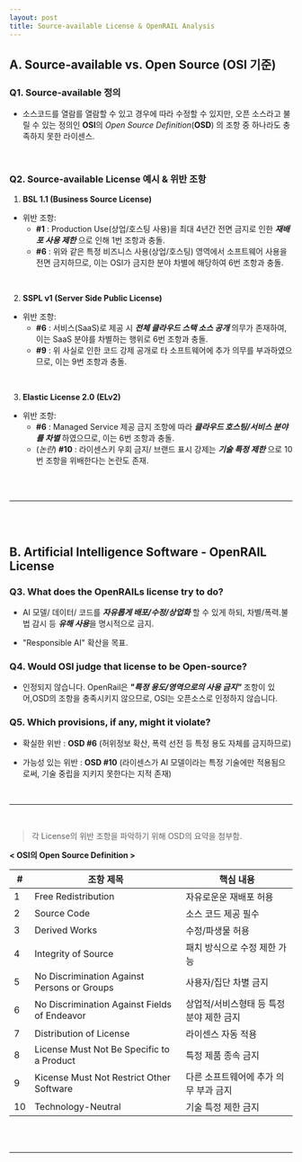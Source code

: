 ```yaml
---
layout: post
title: Source-available License & OpenRAIL Analysis
---
```



## A. Source-available vs. Open Source (OSI 기준)

### Q1. Source-available 정의

- 소스코드를 열람를 열람할 수 있고 경우에 따라 수정할 수 있지만, 오픈 소스라고 불릴 수 있는 정의인 **OSI**의 *Open Source Definition*(**OSD**) 의 조항 중 하나라도 충족하지 못한 라이센스.

<br>

### Q2. Source-available License 예시 & 위반 조항

1) **BSL 1.1 (Business Source License)**

- 위반 조항:
  - **#1** : Production Use(상업/호스팅 사용)을 최대 4년간 전면 금지로 인한 ***재배포 사용 제한*** 으로 인해 1번 조항과 충돌.
  - **#6** : 위와 같은 특정 비즈니스 사용(상업/호스팅) 영역에서 소프트웨어 사용을 전면 금지하므로, 이는 OSI가 금지한 분야 차별에 해당하여 6번 조항과 충돌.

<br>

2)  **SSPL v1 (Server Side Public License)**

- 위반 조항:
  - **#6** : 서비스(SaaS)로 제공 시 ***전체 클라우드 스택 소스 공개*** 의무가 존재하여, 이는 SaaS 분야를 차별하는 행위로 6번 조항과 충돌.
  - **#9** : 위 사실로 인한 코드 강제 공개로 타 소프트웨어에 추가 의무를 부과하였으므로, 이는 9번 조항과 충돌.

<br>

3) **Elastic License 2.0 (ELv2)**

- 위반 조항:
  - **#6** : Managed Service 제공 금지 조항에 따라 ***클라우드 호스팅/서비스 분야를 차별*** 하였으므로, 이는 6번 조항과 충돌.
  - (*논란*) **#10** : 라이센스키 우회 금지/ 브랜드 표시 강제는 ***기술 특정 제한*** 으로 10번 조항을 위배한다는 논란도 존재.

<br><br>

---

<br><br>

## B. Artificial Intelligence Software - OpenRAIL License

### Q3. What does the OpenRAILs license try to do?

- AI 모델/ 데이터/ 코드를 ***자유롭게 배포/수정/상업화*** 할 수 있게 하되, 차별/폭력.불법 감시 등 ***유해 사용***을 명시적으로 금지.

- "Responsible AI" 확산을 목표.


### Q4. Would OSI judge that license to be **Open-source**?

- 인정되지 않습니다. OpenRail은 ***"특정 용도/영역으로의 사용 금지"*** 조항이 있어,OSD의 조항을 충족시키지 않으므로, OSI는 오픈소스로 인정하지 않습니다.


### Q5. Which provisions, if any, might it violate?

- 확실한 위반 : **OSD #6** (허위정보 확산, 폭력 선전 등 특정 용도 자체를 금지하므로)

- 가능성 있는 위반 : **OSD #10** (라이센스가 AI 모델이라는 특정 기술에만 적용됨으로써, 기술 중립을 지키지 못한다는 지적 존재)

<br>

---

<br>

> 각 License의 위반 조항을 파악하기 위해 OSD의 요약을 첨부함.


__< OSI의 Open Source Definition >__

| # | 조항 제목 | 핵심 내용 |
|---|---|---|
| 1 | Free Redistribution | 자유로운운 재배포 허용 |
| 2 | Source Code | 소스 코드 제공 필수 |
| 3 | Derived Works | 수정/파생물 허용 |
| 4 | Integrity of Source | 패치 방식으로 수정 제한 가능 |
| 5 | No Discrimination Against Persons or Groups | 사용자/집단 차별 금지 |
| 6 | No Discrimination Against Fields of Endeavor | 상업적/서비스형태 등 특정 분야 제한 금지 |
| 7 | Distribution of License | 라이센스 자동 적용 |
| 8 | License Must Not Be Specific to a Product | 특정 제품 종속 금지 |
| 9 | Kicense Must Not Restrict Other Software | 다른 소프트웨어에 추가 의무 부과 금지 |
| 10| Technology-Neutral | 기술 특정 제한 금지 |

<br><br>

---